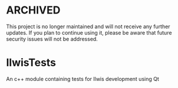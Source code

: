 # ARCHIVED

This project is no longer maintained and will not receive any further updates. If you plan to continue using it, please be aware that future security issues will not be addressed.

IlwisTests
==========

An c++ module containing tests for Ilwis development using Qt
